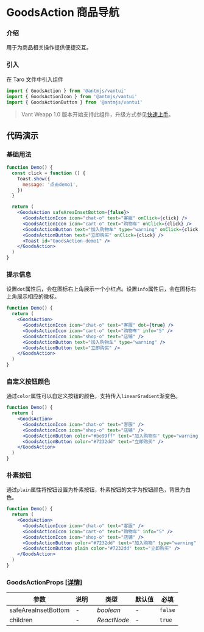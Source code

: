 # GoodsAction 商品导航

### 介绍

用于为商品相关操作提供便捷交互。

### 引入

在 Taro 文件中引入组件

```js
import { GoodsAction } from '@antmjs/vantui'
import { GoodsActionIcon } from '@antmjs/vantui'
import { GoodsActionButton } from '@antmjs/vantui'
```

> Vant Weapp 1.0 版本开始支持此组件，升级方式参见[快速上手](#/quickstart)。

## 代码演示

### 基础用法

```jsx
function Demo() {
  const click = function () {
    Toast.show({
      message: '点击demo1',
    })
  }

  return (
    <GoodsAction safeAreaInsetBottom={false}>
      <GoodsActionIcon icon="chat-o" text="客服" onClick={click} />
      <GoodsActionIcon icon="cart-o" text="购物车" onClick={click} />
      <GoodsActionButton text="加入购物车" type="warning" onClick={click} />
      <GoodsActionButton text="立即购买" onClick={click} />
      <Toast id="GoodsAction-demo1" />
    </GoodsAction>
  )
}
```

### 提示信息

设置`dot`属性后，会在图标右上角展示一个小红点。设置`info`属性后，会在图标右上角展示相应的徽标。

```jsx
function Demo() {
  return (
    <GoodsAction>
      <GoodsActionIcon icon="chat-o" text="客服" dot={true} />
      <GoodsActionIcon icon="cart-o" text="购物车" info="5" />
      <GoodsActionIcon icon="shop-o" text="店铺" />
      <GoodsActionButton text="加入购物车" type="warning" />
      <GoodsActionButton text="立即购买" />
    </GoodsAction>
  )
}
```

### 自定义按钮颜色

通过`color`属性可以自定义按钮的颜色，支持传入`linearGradient`渐变色。

```jsx
function Demo() {
  return (
    <GoodsAction>
      <GoodsActionIcon icon="chat-o" text="客服" />
      <GoodsActionIcon icon="shop-o" text="店铺" />
      <GoodsActionButton color="#be99ff" text="加入购物车" type="warning" />
      <GoodsActionButton color="#7232dd" text="立即购买" />
    </GoodsAction>
  )
}
```

### 朴素按钮

通过`plain`属性将按钮设置为朴素按钮，朴素按钮的文字为按钮颜色，背景为白色。

```jsx
function Demo() {
  return (
    <GoodsAction>
      <GoodsActionIcon icon="chat-o" text="客服" />
      <GoodsActionIcon icon="cart-o" text="购物车" info="5" />
      <GoodsActionIcon icon="shop-o" text="店铺" />
      <GoodsActionButton color="#7232dd" text="加入购物" type="warning" />
      <GoodsActionButton plain color="#7232dd" text="立即购买" />
    </GoodsAction>
  )
}
```
### GoodsActionProps [[详情]](https://github.com/AntmJS/vantui/tree/main/packages/vantui/types/goods-action.d.ts)   

| 参数 | 说明 | 类型 | 默认值 | 必填 |
| --- | --- | --- | --- | --- |
| safeAreaInsetBottom | - | _&nbsp;&nbsp;boolean<br/>_ | - | `false` |
| children | - | _&nbsp;&nbsp;ReactNode<br/>_ | - | `true` |


